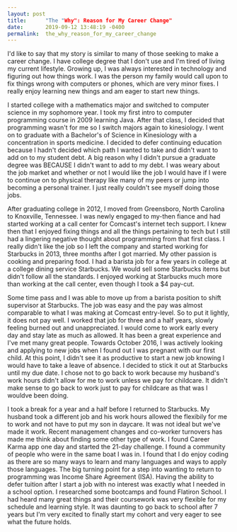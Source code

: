 ```yaml
---
layout: post
title:      "The "Why": Reason for My Career Change"
date:       2019-09-12 13:48:19 -0400
permalink:  the_why_reason_for_my_career_change
---
```



I'd like to say that my story is similar to many of those seeking to make a career change. I have 
college degree that I don't use and I'm tired of living my current lifestyle. Growing up, I was always interested in technology and figuring out how things work. I was the person my family would call upon to fix things wrong with computers or phones, which are very minor fixes. I really enjoy learning new things and am eager to start new things.

I started college with a mathematics major and switched to computer science in my sophomore year. I took my first intro to computer programming course in 2009 learning Java. After that class, I decided that programming wasn't for me so I switch majors again to kinesiology. I went on to graduate with a Bachelor's of Science in Kinesiology with a concentration in sports medicine. I decided to defer continuing education because I hadn't decided which path I wanted to take and didn't want to add on to my student debt. A big reason why I didn't pursue a graduate degree was BECAUSE I didn't want to add to my debt. I was weary about the job market and whether or not I would like the job I would have if I were to continue on to physical therapy like many of my peers or jump into becoming a personal trainer. I just really couldn't see myself doing those jobs. 

After graduating college in 2012, I moved from Greensboro, North Carolina to Knoxville, Tennessee. I was newly engaged to my-then fiance and had started working at a call center for Comcast's internet tech support. I knew then that I enjoyed fixing things and all the things pertaining to tech but I still had a lingering negative thought about programming from that first class. I really didn't like the job so I left the company and started working for Starbucks in 2013, three months after I got married. My other passion is cooking and preparing food. I had a barista job for a few years in college at a college dining service Starbucks. We would sell some Starbucks items but didn't follow all the standards. I enjoyed working at Starbucks much more than working at the call center, even though I took a $4 pay-cut. 

Some time pass and I was able to move up from a barista position to shift supervisor at Starbucks. The job was easy and the pay was almost comparable to what I was making at Comcast entry-level. So to put it lightly, it does not pay well. I worked that job for three and a half years, slowly feeling burned out and unappreciated. I would come to work early every day and stay late as much as allowed. It has been a great experience and I've met many great people. Towards October 2016, I was actively looking and applying to new jobs when I found out I was pregnant with our first child. At this point, I didn't see it as productive to start a new job knowing I would have to take a leave of absence. I decided to stick it out at Starbucks until my due date. I chose not to go back to work because my husband's work hours didn't allow for me to work unless we pay for childcare. It didn't make sense to go back to work just to pay for childcare as that was I wouldve been doing. 

I took a break for a year and a half before I returned to Starbucks. My husband took a different job and his work hours allowed the flexibily for me to work and not have to put my son in daycare. It was not ideal but we've made it work. Recent management changes and co-worker turnovers has made me think about finding some other type of work. I found Career Karma app one day and started the 21-day challenge. I found a community of people who were in the same boat I was in. I found that I do enjoy coding as there are so many ways to learn and many languages and ways to apply those languages. The big turning point for a step into wanting to return to programming was Income Share Agreement (ISA). Having the ability to defer tuition after I start a job with no interest was exactly what I needed in a school option. I researched some bootcamps and found Flatiron School. I had heard many great things and their coursework was very flexible for my schedule and learning style. It was daunting to go back to school after 7 years but I'm very excited to finally start my cohort and very eager to see what the future holds. 
